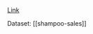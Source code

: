 [Link](https://machinelearningmastery.com/difference-time-series-dataset-python/)

Dataset: [[shampoo-sales]]

